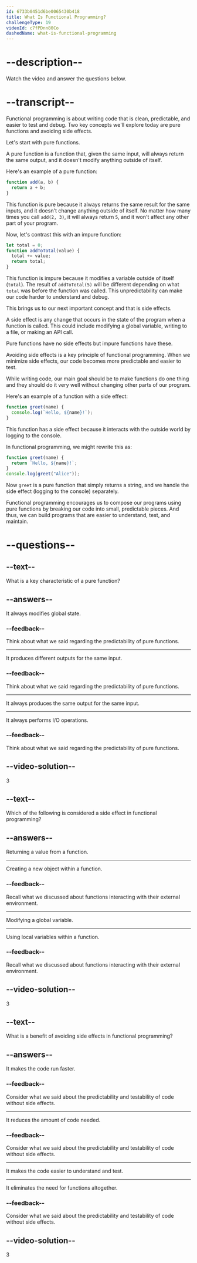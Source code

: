 ```yaml
---
id: 6733b0451d6be0065430b418
title: What Is Functional Programming?
challengeType: 19
videoId: c7fPDnn80Co
dashedName: what-is-functional-programming
---
```


# --description--

Watch the video and answer the questions below.

# --transcript--

Functional programming is about writing code that is clean, predictable, and easier to test and debug. Two key concepts we'll explore today are pure functions and avoiding side effects.

Let's start with pure functions. 

A pure function is a function that, given the same input, will always return the same output, and it doesn't modify anything outside of itself.

Here's an example of a pure function:

```js
function add(a, b) {
  return a + b;
}
```

This function is pure because it always returns the same result for the same inputs, and it doesn't change anything outside of itself. No matter how many times you call `add(2, 3)`, it will always return `5`, and it won't affect any other part of your program.

Now, let's contrast this with an impure function:

```js
let total = 0;
function addToTotal(value) {
  total += value;
  return total;
}
```

This function is impure because it modifies a variable outside of itself (`total`). The result of `addToTotal(5)` will be different depending on what `total` was before the function was called. This unpredictability can make our code harder to understand and debug.

This brings us to our next important concept and that is side effects.

A side effect is any change that occurs in the state of the program when a function is called. This could include modifying a global variable, writing to a file, or making an API call.

Pure functions have no side effects but impure functions have these.

Avoiding side effects is a key principle of functional programming. When we minimize side effects, our code becomes more predictable and easier to test. 

While writing code, our main goal should be to make functions do one thing and they should do it very well without changing other parts of our program.

Here's an example of a function with a side effect:

```js
function greet(name) {
  console.log(`Hello, ${name}!`);
}
```

This function has a side effect because it interacts with the outside world by logging to the console. 

In functional programming, we might rewrite this as:

```js
function greet(name) {
  return `Hello, ${name}!`;
}
console.log(greet("Alice"));
```

Now `greet` is a pure function that simply returns a string, and we handle the side effect (logging to the console) separately.

Functional programming encourages us to compose our programs using pure functions by breaking our code into small, predictable pieces. And thus, we can build programs that are easier to understand, test, and maintain.

# --questions--

## --text--

What is a key characteristic of a pure function?

## --answers--

It always modifies global state.

### --feedback--

Think about what we said regarding the predictability of pure functions.

---

It produces different outputs for the same input.

### --feedback--

Think about what we said regarding the predictability of pure functions.

---

It always produces the same output for the same input.

---

It always performs I/O operations.

### --feedback--

Think about what we said regarding the predictability of pure functions.

## --video-solution--

3

## --text--

Which of the following is considered a side effect in functional programming?

## --answers--

Returning a value from a function.

---

Creating a new object within a function.

### --feedback--

Recall what we discussed about functions interacting with their external environment.

---

Modifying a global variable.

---

Using local variables within a function.

### --feedback--

Recall what we discussed about functions interacting with their external environment.

## --video-solution--

3

## --text--

What is a benefit of avoiding side effects in functional programming?

## --answers--

It makes the code run faster.

### --feedback--

Consider what we said about the predictability and testability of code without side effects.

---

It reduces the amount of code needed.

### --feedback--

Consider what we said about the predictability and testability of code without side effects.

---

It makes the code easier to understand and test.

---

It eliminates the need for functions altogether.

### --feedback--

Consider what we said about the predictability and testability of code without side effects.

## --video-solution--

3
